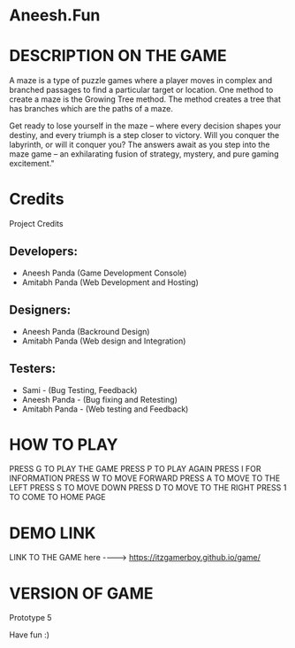 # Aneesh.Fun
 
# DESCRIPTION ON THE GAME
 
 A maze is a type of puzzle games where a player moves in complex and branched passages to find a particular target or location. One method to create a maze is the Growing Tree method. The method creates a tree that has branches which are the paths of a maze.

Get ready to lose yourself in the maze – where every decision shapes your destiny, and every triumph is a step closer to victory. Will you conquer the labyrinth, or will it conquer you? The answers await as you step into the maze game – an exhilarating fusion of strategy, mystery, and pure gaming excitement."

# Credits
Project Credits 

## Developers:  
- Aneesh Panda (Game Development Console)  
- Amitabh Panda (Web Development and Hosting)     

## Designers: 
- Aneesh Panda (Backround Design)  
- Amitabh Panda (Web design and Integration)    
        
## Testers:  
- Sami - (Bug Testing, Feedback) 
- Aneesh Panda - (Bug fixing and Retesting)  
- Amitabh Panda - (Web testing and Feedback)

# HOW TO PLAY

PRESS G TO PLAY THE GAME
PRESS P TO PLAY AGAIN
PRESS I FOR INFORMATION
PRESS W TO MOVE FORWARD
PRESS A TO MOVE TO THE LEFT
PRESS S TO MOVE DOWN
PRESS D TO MOVE TO THE RIGHT
PRESS 1 TO COME TO HOME PAGE

# DEMO LINK
LINK TO THE GAME here ----> https://itzgamerboy.github.io/game/

# VERSION OF GAME

Prototype 5 

Have fun :) 
